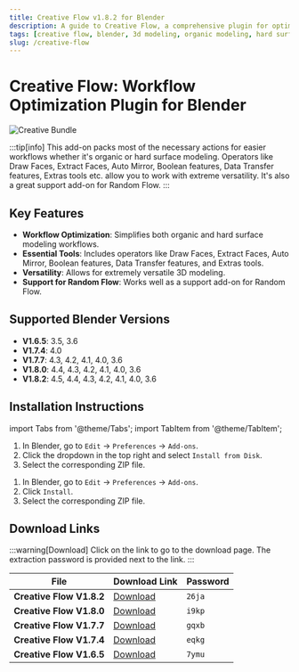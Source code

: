 ```yaml
---
title: Creative Flow v1.8.2 for Blender
description: A guide to Creative Flow, a comprehensive plugin for optimizing 3D modeling workflows in Blender. Learn about its features for organic and hard surface modeling, installation, and find download links for various versions.
tags: [creative flow, blender, 3d modeling, organic modeling, hard surface modeling, workflow optimization, plugin]
slug: /creative-flow
---
```


# Creative Flow: Workflow Optimization Plugin for Blender

![Creative Bundle](https://www.gfxcamp.com/wp-content/uploads/2022/10/Creative-Bundle.jpg)

:::tip[info]
This add-on packs most of the necessary actions for easier workflows whether it's organic or hard surface modeling. Operators like Draw Faces, Extract Faces, Auto Mirror, Boolean features, Data Transfer features, Extras tools etc. allow you to work with extreme versatility. It's also a great support add-on for Random Flow.
:::

## Key Features

- **Workflow Optimization**: Simplifies both organic and hard surface modeling workflows.
- **Essential Tools**: Includes operators like Draw Faces, Extract Faces, Auto Mirror, Boolean features, Data Transfer features, and Extras tools.
- **Versatility**: Allows for extremely versatile 3D modeling.
- **Support for Random Flow**: Works well as a support add-on for Random Flow.

## Supported Blender Versions

- **V1.6.5**: 3.5, 3.6
- **V1.7.4**: 4.0
- **V1.7.7**: 4.3, 4.2, 4.1, 4.0, 3.6
- **V1.8.0**: 4.4, 4.3, 4.2, 4.1, 4.0, 3.6
- **V1.8.2**: 4.5, 4.4, 4.3, 4.2, 4.1, 4.0, 3.6

## Installation Instructions

import Tabs from '@theme/Tabs';
import TabItem from '@theme/TabItem';

<Tabs>
  <TabItem value="blender-4.1+" label="Blender 4.1 and Later" default>
    <ol>
      <li>In Blender, go to <code>Edit</code> → <code>Preferences</code> → <code>Add-ons</code>.</li>
      <li>Click the dropdown in the top right and select <code>Install from Disk</code>.</li>
      <li>Select the corresponding ZIP file.</li>
    </ol>
  </TabItem>
  <TabItem value="blender-4.0-" label="Blender 4.0 and Earlier">
    <ol>
      <li>In Blender, go to <code>Edit</code> → <code>Preferences</code> → <code>Add-ons</code>.</li>
      <li>Click <code>Install</code>.</li>
      <li>Select the corresponding ZIP file.</li>
    </ol>
  </TabItem>
</Tabs>

## Download Links

:::warning[Download]
Click on the link to go to the download page. The extraction password is provided next to the link.
:::

| File                      | Download Link                                                              | Password |
| ------------------------- | -------------------------------------------------------------------------- | -------- |
| **Creative Flow V1.8.2**  | [Download](https://pan.baidu.com/s/1QePc21oJgTpreZInqMUzSQ?pwd=26ja)        | `26ja`   |
| **Creative Flow V1.8.0**  | [Download](https://pan.baidu.com/s/18mmTaZZ7X0mJ-828rYf9xQ?pwd=i9kp)        | `i9kp`   |
| **Creative Flow V1.7.7**  | [Download](https://pan.baidu.com/s/1DpwKxn3NRA9a_TA6NXh1dw?pwd=gqxb)        | `gqxb`   |
| **Creative Flow V1.7.4**  | [Download](https://pan.baidu.com/s/1hrLy6WwZDj3iNBOQC1M8JA?pwd=eqkg)        | `eqkg`   |
| **Creative Flow V1.6.5**  | [Download](https://pan.baidu.com/s/1plFiiWu6PpzYA1OOZjgRfg?pwd=7ymu)        | `7ymu`   |
